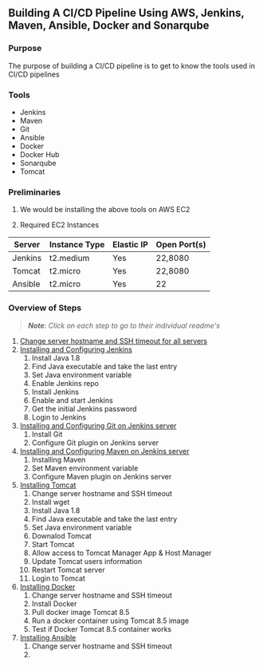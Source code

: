 ## Building A CI/CD Pipeline Using AWS, Jenkins, Maven, Ansible, Docker and Sonarqube

### Purpose

The purpose of building a CI/CD pipeline is to get to know the tools used in CI/CD pipelines

### Tools

- Jenkins
- Maven
- Git
- Ansible
- Docker
- Docker Hub
- Sonarqube
- Tomcat

### Preliminaries

1. We would be installing the above tools on AWS EC2

2. Required EC2 Instances

| Server  | Instance Type | Elastic IP | Open Port(s) |
|---------|---------------|------------|--------------|
| Jenkins | t2.medium     | Yes        | 22,8080      |
| Tomcat  | t2.micro      | Yes        | 22,8080      |
| Ansible | t2.micro      | Yes        | 22           |
    
### Overview of Steps

> ***Note**: Click on each step to go to their individual readme's*

1. [Change server hostname and SSH timeout for all servers](https://github.com/hadriane/cicd_pipeline/blob/master/ChangeHostnameAndSSHTimeout.md)
2. [Installing and Configuring Jenkins](https://github.com/hadriane/cicd_pipeline/blob/master/InstallingJenkins.md)
    1. Install Java 1.8
    2. Find Java executable and take the last entry
    3. Set Java environment variable
    4. Enable Jenkins repo
    5. Install Jenkins
    6. Enable and start Jenkins
    7. Get the initial Jenkins password
    8. Login to Jenkins
3. [Installing and Configuring Git on Jenkins server](https://github.com/hadriane/cicd_pipeline/blob/master/InstallingGitOnJenkins.md)
    1. Install Git
    2. Configure Git plugin on Jenkins server
4. [Installing and Configuring Maven on Jenkins server](https://github.com/hadriane/cicd_pipeline/blob/master/InstallingMavenOnJenkins.md)
    1. Installing Maven
    2. Set Maven environment variable
    3. Configure Maven plugin on Jenkins server
5. [Installing Tomcat](https://github.com/hadriane/cicd_pipeline/blob/master/InstallingTomcat.md)
    1. Change server hostname and SSH timeout
    2. Install wget
    3. Install Java 1.8
    4. Find Java executable and take the last entry
    5. Set Java environment variable
    6. Downalod Tomcat
    7. Start Tomcat
    8. Allow access to Tomcat Manager App & Host Manager
    9. Update Tomcat users information
    10. Restart Tomcat server
    11. Login to Tomcat
5. [Installing Docker](https://github.com/hadriane/cicd_pipeline/edit/master/InstallingDocker.md)
    1. Change server hostname and SSH timeout 
    2. Install Docker
    3. Pull docker image Tomcat 8.5
    4. Run a docker container using Tomcat 8.5 image
    5. Test if Docker Tomcat 8.5 container works
6. [Installing Ansible](https://github.com/hadriane/cicd_pipeline/edit/master/InstallingAnsible.md)
    1. Change server hostname and SSH timeout
    2. 

